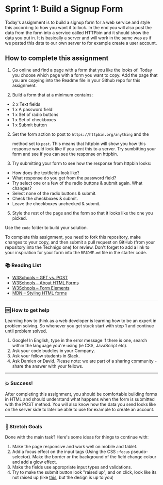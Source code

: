 # Sprint 1: Build a Signup Form

Today's assignment is to build a signup form for a web service and style this according to how you want it to look. In the end you will also post the data from the form into a service called HTTPbin and it should show the data you put in. It is basically a server and will work in the same was as if we posted this data to our own server to for example create a user account.

## How to complete this assignment

1. Go online and find a page with a form that you like the looks of. Today you choose which page with a form you want to copy. Add the page that you are copying into the Readme file in your Github repo for this assignment.  

1. Build a form that at a minimum contains:
  * 2 x Text fields
  * 1 x A password field
  * 1 x Set of radio buttons
  * 1 x Set of checkboxes
  * 1 x Submit button

2. Set the form action to post to `https://httpbin.org/anything` and the <form> method set to `post`. This means that httpbin will show you how this response would look like if you sent this to a server. Try sumbitting your form and see if you can see the response on httpbin.

3. Try submitting your form to see how the response from httpbin looks:
  * How does the textfields look like?
  * What response do you get from the password field?
  * Try select one or a few of the radio buttons & submit again. What changes?
  * Select none of the radio buttons & submit.
  * Check the checkboxes & submit.
  * Leave the checkboxes unchecked & submit.

5. Style the rest of the page and the form so that it looks like the one you picked.

Use the `code` folder to build your solution.

To complete this assignment, you need to fork this repository, make changes to your copy, and then submit a pull request on GitHub (from your repository into the Technigo one) for review. Don't forget to add a link to your inspiration for your form into the `README.md` file in the starter code.

### :books: Reading List

* [W3Schools – GET vs. POST](https://www.w3schools.com/tags/ref_httpmethods.asp)
* [W3Schools – About HTML Forms](https://www.w3schools.com/html/html_forms.asp)
* [W3Schools – Form Elements](https://www.w3schools.com/html/html_form_elements.asp)
* [MDN – Styling HTML forms](https://developer.mozilla.org/en-US/docs/Learn/HTML/Forms/Styling_HTML_forms)

---

### :sos: How to get help
Learning how to think as a web developer is learning how to be an expert in problem solving. So whenever you get stuck start with step 1 and continue until problem solved.

1. Google! In English, type in the error message if there is one, search within the language you're using (ie CSS, JavaScript etc).
2. Ask your code buddies in your Company.
3. Ask your fellow students in Slack.
4. Ask Damien or David. Please note: we are part of a sharing community - share the answer with your fellows.

---

### :boom: Success!

After completing this assignment, you should be comfortable building forms in HTML and should understand what happens when the form is submitted with the POST method. You will also know how the data you send looks like on the server side to later be able to use for example to create an account.

---

### :runner: Stretch Goals

Done with the main task? Here's some ideas for things to continue with:

1. Make the page responsive and work well on mobile and tablet.
2. Add a focus effect on the input tags (Using the CSS `:focus` pseudo-selector). Make the border or the background of the field change colour and add a glow effect.
3. Make the fields use appropriate input types and validations.
4. Try to make the submit button look "raised up", and on click, look like its not raised up (like [this](https://codropspz-tympanus.netdna-ssl.com/codrops/wp-content/uploads/2012/01/cssbuttons_021.jpg), but the design is up to you)

